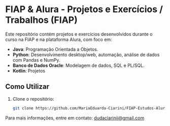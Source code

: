 # FIAP & Alura - Projetos e Exercícios / Trabalhos (FIAP)

Este repositório contém projetos e exercícios desenvolvidos durante o curso na FIAP e na plataforma Alura, com foco em:

- **Java**: Programação Orientada a Objetos.
- **Python**: Desenvolvimento desktop/web, automação, análise de dados com Pandas e NumPy.
- **Banco de Dados Oracle**: Modelagem de dados, SQL e PL/SQL.
- **Kotlin**: Projetos


## Como Utilizar

1. Clone o repositório:
   ```bash
   git clone https://github.com/MariaEduarda-Ciarini/FIAP-Estudos-Alura

Para mais informações, entre em contato: dudaciarinii@gmail.com